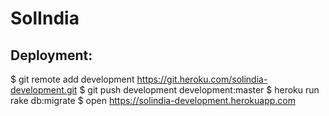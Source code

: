 # SolIndia

## Deployment:
$  git remote add development https://git.heroku.com/solindia-development.git
$  git push development development:master
$  heroku run rake db:migrate
$  open  https://solindia-development.herokuapp.com